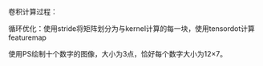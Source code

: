 卷积计算过程：



循环优化：使用stride将矩阵划分为与kernel计算的每一块，使用tensordot计算featuremap



使用PS绘制十个数字的图像，大小为3点，恰好每个数字大小为12×7。